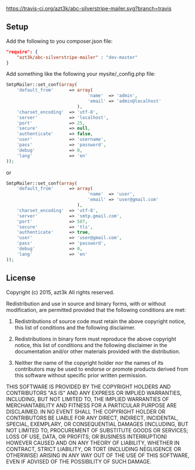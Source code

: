 https://travis-ci.org/azt3k/abc-silverstripe-mailer.svg?branch=travis

Setup
-----

Add the following to you composer.json file:

```json
"require": {
    "azt3k/abc-silverstripe-mailer" : "dev-master"
}
```

Add something like the following your mysite/_config.php file:

```php
SmtpMailer::set_conf(array(
    'default_from'      => array(
                               'name'  => 'admin',
                               'email' => 'admin@localhost'
                           ),
    'charset_encoding'  => 'utf-8',
    'server'            => 'localhost',
    'port'              => 25,
    'secure'            => null,
    'authenticate'      => false,
    'user'              => 'username',
    'pass'              => 'password',
    'debug'             => 0,
    'lang'              => 'en'
));
```
or

```php
SmtpMailer::set_conf(array(
    'default_from'      => array(
                               'name'  => 'user',
                               'email' => 'user@gmail.com'
                           ),
    'charset_encoding'  => 'utf-8',
    'server'            => 'smtp.gmail.com',
    'port'              => 587,
    'secure'            => 'tls',
    'authenticate'      => true,
    'user'              => 'user@gmail.com',
    'pass'              => 'password',
    'debug'             => 0,
    'lang'              => 'en'
));
```


License
-------


Copyright (c) 2015, azt3k
All rights reserved.

Redistribution and use in source and binary forms, with or without modification, are permitted provided that the following conditions are met:

1. Redistributions of source code must retain the above copyright notice, this list of conditions and the following disclaimer.

2. Redistributions in binary form must reproduce the above copyright notice, this list of conditions and the following disclaimer in the documentation and/or other materials provided with the distribution.

3. Neither the name of the copyright holder nor the names of its contributors may be used to endorse or promote products derived from this software without specific prior written permission.

THIS SOFTWARE IS PROVIDED BY THE COPYRIGHT HOLDERS AND CONTRIBUTORS "AS IS" AND ANY EXPRESS OR IMPLIED WARRANTIES, INCLUDING, BUT NOT LIMITED TO, THE IMPLIED WARRANTIES OF MERCHANTABILITY AND FITNESS FOR A PARTICULAR PURPOSE ARE DISCLAIMED. IN NO EVENT SHALL THE COPYRIGHT HOLDER OR CONTRIBUTORS BE LIABLE FOR ANY DIRECT, INDIRECT, INCIDENTAL, SPECIAL, EXEMPLARY, OR CONSEQUENTIAL DAMAGES (INCLUDING, BUT NOT LIMITED TO, PROCUREMENT OF SUBSTITUTE GOODS OR SERVICES; LOSS OF USE, DATA, OR PROFITS; OR BUSINESS INTERRUPTION) HOWEVER CAUSED AND ON ANY THEORY OF LIABILITY, WHETHER IN CONTRACT, STRICT LIABILITY, OR TORT (INCLUDING NEGLIGENCE OR OTHERWISE) ARISING IN ANY WAY OUT OF THE USE OF THIS SOFTWARE, EVEN IF ADVISED OF THE POSSIBILITY OF SUCH DAMAGE.

